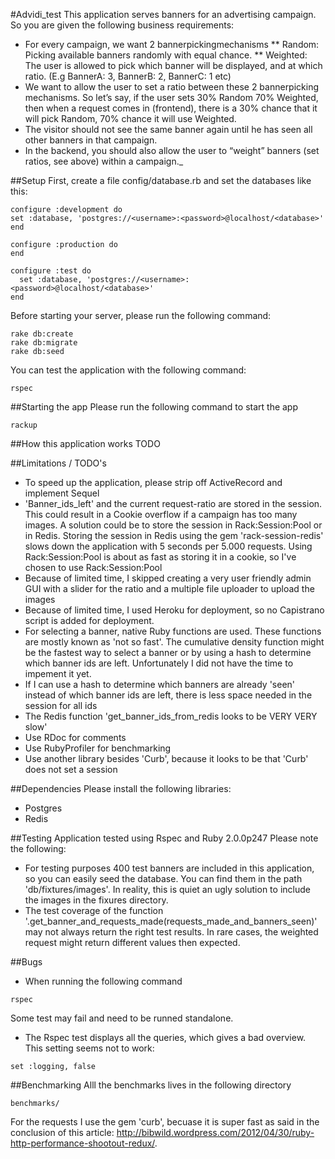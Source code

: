 #Advidi_test
This application serves banners for an advertising campaign.
So you are given the following business requirements:
* For every campaign, we want 2 banner­picking­mechanisms
** Random: Picking available banners randomly with equal chance.
** Weighted: The user is allowed to pick which banner will be displayed, and at which ratio. (E.g BannerA: 3, BannerB: 2, BannerC: 1 etc)
* We want to allow the user to set a ratio between these 2 banner­picking mechanisms. So let’s say, if the user sets 30% Random 70% Weighted, then when a request comes in (front­end), there is a 30% chance that it will pick Random, 70% chance it will use Weighted.
* The visitor should not see the same banner again until he has seen all other banners in that campaign.
* In the back­end, you should also allow the user to “weight” banners (set ratios, see above) within a campaign._

##Setup
First, create a file config/database.rb and set the databases like this:
```
configure :development do
set :database, 'postgres://<username>:<password>@localhost/<database>'
end

configure :production do
end

configure :test do
  set :database, 'postgres://<username>:<password>@localhost/<database>'
end
```

Before starting your server, please run the following command:
```
rake db:create
rake db:migrate
rake db:seed
```

You can test the application with the following command:
```
rspec
```

##Starting the app
Please run the following command to start the app
```
rackup
```

##How this application works
TODO

##Limitations / TODO's
* To speed up the application, please strip off ActiveRecord and implement Sequel
* 'Banner_ids_left' and the current request-ratio are stored in the session. This could result in a Cookie overflow if a campaign has too many images. A solution could be to store the session in Rack:Session:Pool or in Redis. Storing the session in Redis using the gem 'rack-session-redis' slows down the application with 5 seconds per 5.000 requests. Using Rack:Session:Pool is about as fast as storing it in a cookie, so I've chosen to use Rack:Session:Pool
* Because of limited time, I skipped creating a very user friendly admin GUI with a slider for the ratio and a multiple file uploader to upload the images
* Because of limited time, I used Heroku for deployment, so no Capistrano script is added for deployment.
* For selecting a banner, native Ruby functions are used. These functions are mostly known as 'not so fast'. The cumulative density function might be the fastest way to select a banner or by using a hash to determine which banner ids are left. Unfortunately I did not have the time to impement it yet.
* If I can use a hash to determine which banners are already 'seen' instead of which banner ids are left, there is less space needed in the session for all ids
* The Redis function 'get_banner_ids_from_redis looks to be VERY VERY slow'
* Use RDoc for comments
* Use RubyProfiler for benchmarking
* Use another library besides 'Curb', because it looks to be that 'Curb' does not set a session

##Dependencies
Please install the following libraries:
* Postgres
* Redis

##Testing
Application tested using Rspec and Ruby 2.0.0p247
Please note the following:
* For testing purposes 400 test banners are included in this application, so you can easily seed the database. You can find them in the path 'db/fixtures/images'. In reality, this is quiet an ugly solution to include the images in the fixures directory.
* The test coverage of the function '.get_banner_and_requests_made(requests_made_and_banners_seen)' may not always return the right test results. In rare cases, the weighted request might return different values then expected.


##Bugs
* When running the following command
```
rspec
````
Some test may fail and need to be runned standalone.
* The Rspec test displays all the queries, which gives a bad overview. This setting seems not to work:
```
set :logging, false
```

##Benchmarking
Alll the benchmarks lives in the following directory 
```
benchmarks/
````
For the requests I use the gem 'curb', becuase it is super fast as said in the conclusion of this article: http://bibwild.wordpress.com/2012/04/30/ruby-http-performance-shootout-redux/.
